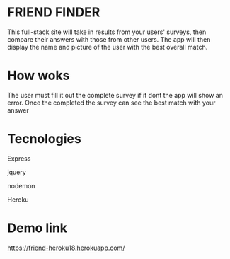 # FRIEND FINDER

This full-stack site will take in results from your users' surveys, then compare their answers with those from other users. The app will then display the name and picture of the user with the best overall match.

# How woks
The user must fill it out the complete survey if it dont the app will show an error.
Once the completed the survey can see the best match with your answer

# Tecnologies

Express

jquery

nodemon

Heroku

# Demo link
https://friend-heroku18.herokuapp.com/
